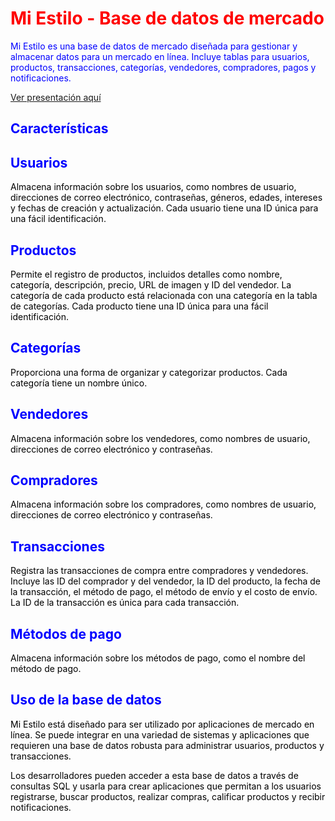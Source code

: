 
<h1 style="color: red;">Mi Estilo - Base de datos de mercado</h1>

<p style="color: blue;">Mi Estilo es una base de datos de mercado diseñada para gestionar y almacenar datos para un mercado en línea. Incluye tablas para usuarios, productos, transacciones, categorías, vendedores, compradores, pagos y notificaciones.</p>

<a href="https://docs.google.com/presentation/d/1A4w6zJDALP99Ns_Tt5ajXQma2bR66hzBL00mq4Hyw_s/edit#slide=id.p" target="_blank">Ver presentación aquí</a>


<h2 style="color: blue;">Características</h2>

<h2 style="color: blue;">Usuarios</h2>

<p style="color: black;">Almacena información sobre los usuarios, como nombres de usuario, direcciones de correo electrónico, contraseñas, géneros, edades, intereses y fechas de creación y actualización. Cada usuario tiene una ID única para una fácil identificación.</p>

<h2 style="color: blue;">Productos</h2>

<p style="color: black;">Permite el registro de productos, incluidos detalles como nombre, categoría, descripción, precio, URL de imagen y ID del vendedor. La categoría de cada producto está relacionada con una categoría en la tabla de categorías. Cada producto tiene una ID única para una fácil identificación.</p>

<h2 style="color: blue;">Categorías</h2>

<p style="color: black;">Proporciona una forma de organizar y categorizar productos. Cada categoría tiene un nombre único.</p>

<h2 style="color: blue;">Vendedores</h2>

<p style="color: black;">Almacena información sobre los vendedores, como nombres de usuario, direcciones de correo electrónico y contraseñas.</p>

<h2 style="color: blue;">Compradores</h2>

<p style="color: black;">Almacena información sobre los compradores, como nombres de usuario, direcciones de correo electrónico y contraseñas.</p>

<h2 style="color: blue;">Transacciones</h2>

<p style="color: black;">Registra las transacciones de compra entre compradores y vendedores. Incluye las ID del comprador y del vendedor, la ID del producto, la fecha de la transacción, el método de pago, el método de envío y el costo de envío. La ID de la transacción es única para cada transacción.</p>

<h2 style="color: blue;">Métodos de pago</h2>

<p style="color: black;">Almacena información sobre los métodos de pago, como el nombre del método de pago.</p>

<h2 style="color: blue;">Uso de la base de datos</h2>

<p style="color: black;">Mi Estilo está diseñado para ser utilizado por aplicaciones de mercado en línea. Se puede integrar en una variedad de sistemas y aplicaciones que requieren una base de datos robusta para administrar usuarios, productos y transacciones.</p>

<p style="color: black;">Los desarrolladores pueden acceder a esta base de datos a través de consultas SQL y usarla para crear aplicaciones que permitan a los usuarios registrarse, buscar productos, realizar compras, calificar productos y recibir notificaciones.</p>
